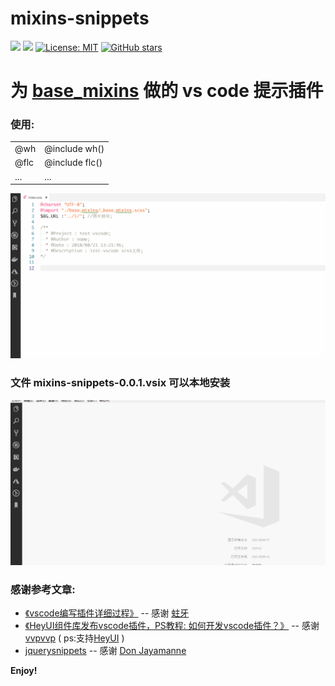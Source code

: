 # mixins-snippets
[![](https://vsmarketplacebadge.apphb.com/version-short/uustoboy.mixins-snippets.svg?style=flat-square)](https://marketplace.visualstudio.com/items?itemName=uustoboy.mixins-snippets)
[![](https://vsmarketplacebadge.apphb.com/installs-short/uustoboy.mixins-snippets.svg?style=flat-square)](https://marketplace.visualstudio.com/items?itemName=uustoboy.mixins-snippets)
[![License: MIT](https://img.shields.io/badge/License-MIT-yellow.svg?style=flat-square)](LICENSE) 
[![GitHub stars](https://img.shields.io/github/stars/uustoboy/mixins-snippets.svg?style=social&label=Star%20on%20Github)](https://github.com/uustoboy/mixins-snippets)

# 为 [base_mixins](https://github.com/uustoboy/base_mixins) 做的 vs code 提示插件

### 使用:
<table>
  <tbody>
    <tr>
      <td>@wh</td>
      <td>@include wh()</td>
    </tr>
    <tr>
      <td>@flc</td>
      <td>@include flc()</td>
    </tr>
    <tr>
      <td>...</td>
      <td>...</td>
    </tr>
  </tbody>
</table>

![image](https://github.com/uustoboy/mixins-snippets/raw/master/imgs/use.gif)<br/>

### 文件 mixins-snippets-0.0.1.vsix 可以本地安装
![image](https://github.com/uustoboy/mixins-snippets/raw/master/imgs/install.gif)<br/>

### 感谢参考文章:
- [《vscode编写插件详细过程》](https://www.cnblogs.com/caipeiyu/p/5507252.html) -- 感谢 [蛀牙](https://www.cnblogs.com/caipeiyu/)
- [《HeyUI组件库发布vscode插件，PS教程: 如何开发vscode插件？》](https://juejin.im/post/5b39c2e16fb9a00e39706cff) -- 感谢 [vvpvvp](https://github.com/heyui/hey-cli) ( ps:支持[HeyUI](https://www.heyui.top/) )
- [jquerysnippets](https://github.com/DonJayamanne/jquerysnippets) -- 感谢 [Don Jayamanne](https://github.com/DonJayamanne)


**Enjoy!**
